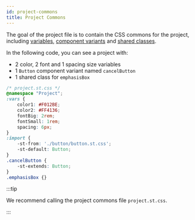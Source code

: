 ```yaml
---
id: project-commons
title: Project Commons
---
```


The goal of the project file is to contain the CSS commons for the project, including [variables](../references/variables.md), [component variants](./component-variants.md) and [shared classes](./shared-classes.md).

In the following code, you can see a project with:
 * 2 color, 2 font and 1 spacing size variables 
 * 1 `Button` component variant named `cancelButton` 
 * 1 shared class for `emphasisBox`

```css
/* project.st.css */
@namespace "Project";
:vars {
    color1: #F012BE;
    color2: #FF4136;
    fontBig: 2rem;
    fontSmall: 1rem;
    spacing: 6px;
}
:import {
    -st-from: './button/button.st.css';
    -st-default: Button;
}
.cancelButton {
    -st-extends: Button;
}
.emphasisBox {}
```

:::tip

We recommend calling the project commons file `project.st.css`.

:::